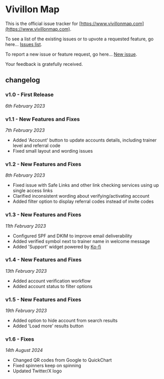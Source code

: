 # Vivillon Map
This is the official issue tracker for [https://www.vivillonmap.com](https://www.vivillonmap.com).

To see a list of the existing issues or to upvote a requested feature, go here... [Issues list](https://github.com/riklewis/vivillonmap/issues).

To report a new issue or feature request, go here... [New issue](https://github.com/riklewis/vivillonmap/issues/new).

Your feedback is gratefully received.

## changelog

### v1.0 - First Release
_6th February 2023_

### v1.1 - New Features and Fixes
_7th February 2023_
* Added 'Account' button to update accounts details, including trainer level and referral code
* Fixed small layout and wording issues

### v1.2 - New Features and Fixes
_8th February 2023_
* Fixed issue with Safe Links and other link checking services using up single access links
* Clarified inconsistent wording about verifying/activating account
* Added filter option to display referral codes instead of invite codes

### v1.3 - New Features and Fixes
_11th February 2023_
* Configured SPF and DKIM to improve email deliverability
* Added verified symbol next to trainer name in welcome message
* Added 'Support' widget powered by [Ko-fi](https://ko-fi.com/riklewis)

### v1.4 - New Features and Fixes
_13th February 2023_
* Added account verification workflow
* Added account status to filter options

### v1.5 - New Features and Fixes
_19th February 2023_
* Added option to hide account from search results
* Added 'Load more' results button

### v1.6 - Fixes
_14th August 2024_
* Changed QR codes from Google to QuickChart
* Fixed spinners keep on spinning
* Updated Twitter/X logo